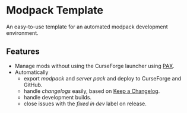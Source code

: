 # Modpack Template

An easy-to-use template for an automated modpack development environment.

## Features

- Manage mods without using the CurseForge launcher using [PAX].
- Automatically
  - export _modpack_ and _server pack_ and deploy to CurseForge and GitHub.
  - handle _changelogs_ easily, based on [Keep a Changelog].
  - handle development builds.
  - close issues with the _fixed in dev_ label on release.

<!-- Links: -->
[PAX]: https://github.com/froehlichA/pax
[Keep a Changelog]: https://keepachangelog.com/en/1.0.0/
